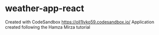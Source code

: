 # weather-app-react
Created with CodeSandbox
https://oll1lvko59.codesandbox.io/
Application created following the Hamza Mirza tutorial
